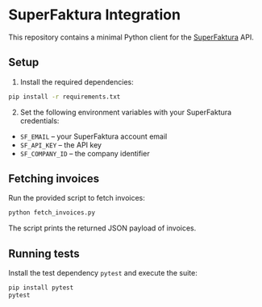 # SuperFaktura Integration

This repository contains a minimal Python client for the [SuperFaktura](https://www.superfaktura.sk/) API.

## Setup

1. Install the required dependencies:

```bash
pip install -r requirements.txt
```

2. Set the following environment variables with your SuperFaktura credentials:

- `SF_EMAIL` – your SuperFaktura account email
- `SF_API_KEY` – the API key
- `SF_COMPANY_ID` – the company identifier

## Fetching invoices

Run the provided script to fetch invoices:

```bash
python fetch_invoices.py
```

The script prints the returned JSON payload of invoices.

## Running tests

Install the test dependency `pytest` and execute the suite:

```bash
pip install pytest
pytest
```

